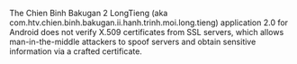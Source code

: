 The Chien Binh Bakugan 2 LongTieng (aka com.htv.chien.binh.bakugan.ii.hanh.trinh.moi.long.tieng) application 2.0 for Android does not verify X.509 certificates from SSL servers, which allows man-in-the-middle attackers to spoof servers and obtain sensitive information via a crafted certificate.